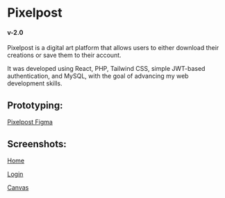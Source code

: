# Pixelpost
#### v-2.0

Pixelpost is a digital art platform that allows users to either download their creations or save them to their account. 

It was developed using React, PHP, Tailwind CSS, simple JWT-based authentication, and MySQL, with the goal of advancing my web development skills.

## Prototyping: 

[Pixelpost Figma](https://www.figma.com/design/sV995gkHQ95o3tC8WoQkkx/Untitled?node-id=109-101&p=f&t=3UoeuqwmI08XuRyU-0)

## Screenshots:

[Home](https://res.cloudinary.com/dp5iuxy1u/image/upload/v1740434680/print-2-pixelpost-home.png)

[Login](https://res.cloudinary.com/dp5iuxy1u/image/upload/v1740434680/print-1-pixelpost-login.png)

[Canvas](https://res.cloudinary.com/dp5iuxy1u/image/upload/v1740434680/print-3-pixelpost-canvas.png)
